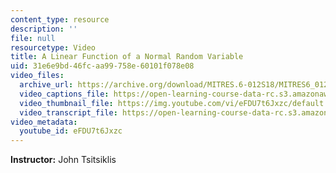 ```yaml
---
content_type: resource
description: ''
file: null
resourcetype: Video
title: A Linear Function of a Normal Random Variable
uid: 31e6e9bd-46fc-aa99-758e-60101f078e08
video_files:
  archive_url: https://archive.org/download/MITRES.6-012S18/MITRES6_012S18_L11-04_300k.mp4
  video_captions_file: https://open-learning-course-data-rc.s3.amazonaws.com/res-6-012-introduction-to-probability-spring-2018/f3bf14358421547f9b5a71a2840d4799_eFDU7t6Jxzc.vtt
  video_thumbnail_file: https://img.youtube.com/vi/eFDU7t6Jxzc/default.jpg
  video_transcript_file: https://open-learning-course-data-rc.s3.amazonaws.com/res-6-012-introduction-to-probability-spring-2018/50170260886db19ee8b0511d303f8f30_eFDU7t6Jxzc.pdf
video_metadata:
  youtube_id: eFDU7t6Jxzc
---
```


**Instructor:** John Tsitsiklis